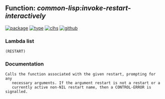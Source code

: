 ## Function: ***common-lisp:invoke-restart-interactively***
[![package](https://img.shields.io/badge/Package-COMMON--LISP-5f9ea0.svg?style=social&colorA=999999)](../) [![type](https://img.shields.io/badge/Type-Function-5f9ea0.svg?style=social&colorA=999999)](../#function) [![clhs](https://img.shields.io/badge/CLHS-INVOKE--RESTART--INTERACTIVELY-5f9ea0.svg?style=social&colorA=999999)](http://www.lispworks.com/documentation/HyperSpec/Body/f_invo_2.htm) [![github](https://img.shields.io/badge/GitHub-View_the_source-5f9ea0.svg?style=social&colorA=999999&logo=github)](https://github.com/sbcl/sbcl/blob/master/src/code/target-error.lisp/) 
### Lambda list
```
(RESTART)
```
### Documentation
```
Calls the function associated with the given restart, prompting for any
   necessary arguments. If the argument restart is not a restart or a
   currently active non-NIL restart name, then a CONTROL-ERROR is signalled.
```
